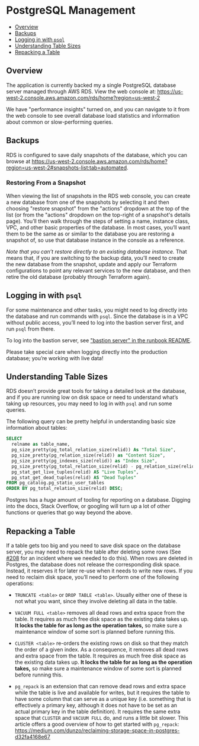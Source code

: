 # PostgreSQL Management

- [Overview](#overview)
- [Backups](#backups)
- [Logging in with `psql`](#logging-in-with-psql)
- [Understanding Table Sizes](#understanding-table-sizes)
- [Repacking a Table](#repacking-a-table)


## Overview

The application is currently backed my a single PostgreSQL database server managed through AWS RDS. View the web console at: https://us-west-2.console.aws.amazon.com/rds/home?region=us-west-2

We have "performance insights" turned on, and you can navigate to it from the web console to see overall database load statistics and information about common or slow-performing queries.


## Backups

RDS is configured to save daily snapshots of the database, which you can browse at https://us-west-2.console.aws.amazon.com/rds/home?region=us-west-2#snapshots-list:tab=automated.


### Restoring From a Snapshot

When viewing the list of snapshots in the RDS web console, you can create a new database from one of the snapshots by selecting it and then choosing "restore snapshot" from the "actions" dropdown at the top of the list (or from the "actions" dropdown on the top-right of a snapshot's details page). You’ll then walk through the steps of setting a name, instance class, VPC, and other basic properties of the database. In most cases, you’ll want them to be the same as or similar to the database you are restoring a snapshot of, so use that database instance in the console as a reference.

*Note that you can’t restore directly to an existing database instance.* That means that, if you are switching to the backup data, you’ll need to create the new database from the snapshot, update and apply our Terraform configurations to point any relevant services to the new database, and then retire the old database (probably through Terraform again).


## Logging in with `psql`

For some maintenance and other tasks, you might need to log directly into the database and run commands with `psql`. Since the database is in a VPC without public access, you’ll need to log into the bastion server first, and run `psql` from there.

To log into the bastion server, see ["bastion server" in the runbook README][bastion-server].

Please take special care when logging directly into the production database; you’re working with live data!


## Understanding Table Sizes

RDS doesn’t provide great tools for taking a detailed look at the database, and if you are running low on disk space or need to understand what’s taking up resources, you may need to log in with `psql` and run some queries.

The following query can be pretty helpful in understanding basic size information about tables:

```sql
SELECT
  relname as table_name,
  pg_size_pretty(pg_total_relation_size(relid)) As "Total Size",
  pg_size_pretty(pg_relation_size(relid)) as "Content Size",
  pg_size_pretty(pg_indexes_size(relid)) as "Index Size",
  pg_size_pretty(pg_total_relation_size(relid) - pg_relation_size(relid)) as "Non-Content Size",
  pg_stat_get_live_tuples(relid) AS "Live Tuples",
  pg_stat_get_dead_tuples(relid) AS "Dead Tuples"
FROM pg_catalog.pg_statio_user_tables
ORDER BY pg_total_relation_size(relid) DESC;
```

Postgres has a *huge* amount of tooling for reporting on a database. Digging into the docs, Stack Overflow, or googling will turn up a lot of other functions or queries that go way beyond the above.


## Repacking a Table

If a table gets too big and you need to save disk space on the database server, you may need to repack the table after deleting some rows (See [#208][issue-208] for an incident where we needed to do this). When rows are deleted in Postgres, the database does not release the corresponding disk space. Instead, it reserves it for later re-use when it needs to write new rows. If you need to reclaim disk space, you’ll need to perform one of the following operations:

- `TRUNCATE <table>` or `DROP TABLE <table>`. Usually either one of these is not what you want, since they involve deleting all data in the table.

- `VACUUM FULL <table>` removes all dead rows and extra space from the table. It requires as much free disk space as the existing data takes up. **It locks the table for as long as the operation takes,** so make sure a maintenance window of some sort is planned before running this.

- `CLUSTER <table>` re-orders the existing rows on disk so that they match the order of a given index. As a consequence, it removes all dead rows and extra space from the table. It requires as much free disk space as the existing data takes up. **It locks the table for as long as the operation takes,** so make sure a maintenance window of some sort is planned before running this.

- `pg_repack` is an extension that can remove dead rows and extra space while the table is live and available for writes, but it requires the table to have some column that can serve as a unique key (i.e. something that is effectively a primary key, although it does not have to be set as an actual primary key in the table definition). It requires the same extra space that `CLUSTER` and `VACUUM FULL` do, and runs a little bit slower. This article offers a good overview of how to get started with `pg_repack`: https://medium.com/dunzo/reclaiming-storage-space-in-postgres-d32fa4168e67


[issue-208]: https://github.com/usdigitalresponse/appointment-availability-infra/issues/208
[bastion-server]: ./README.md#bastion-server
